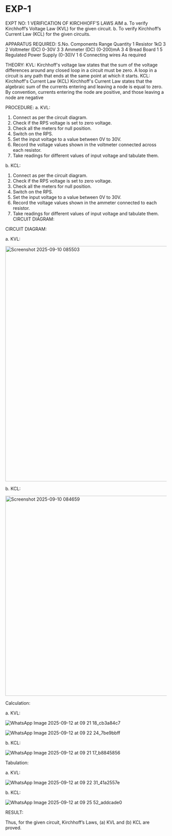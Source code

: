 # EXP-1
EXPT NO: 1	VERIFICATION OF KIRCHHOFF’S LAWS
AIM
a.   To verify Kirchhoff’s Voltage Law (KVL) for the given circuit. 
b.   To verify Kirchhoff’s Current Law (KCL) for the given circuits.

APPARATUS REQUIRED:
S.No.	Components	Range	Quantity
1	Resistor	1kΩ	3
2	Voltmeter (DC)	0-30V	3
3	Ammeter (DC)	(0-200)mA	3
4	Bread Board		1
5	Regulated Power Supply	(0-30)V	1
6	Connecting wires		As required

THEORY:
KVL: Kirchhoff's voltage law states that the sum of the voltage differences around any closed loop in a circuit must be zero. A loop in a circuit is any path that ends at the same point at which it starts.
KCL:
Kirchhoff's Current Law (KCL) Kirchhoff's Current Law states that the algebraic sum of the currents entering and leaving a node is equal to zero. By convention, currents entering the node are positive, and those leaving a node are negative


PROCEDURE:
a.   KVL:
1.   Connect as per the circuit diagram.
2.   Check if the RPS voltage is set to zero voltage.
3.   Check all the meters for null position.
4.   Switch on the RPS.
5.   Set the input voltage to a value between 0V to 30V.
6.   Record the voltage values shown in the voltmeter connected across each resistor.
7.   Take readings for different values of input voltage and tabulate them.


b.  KCL:
1.   Connect as per the circuit diagram.
2.   Check if the RPS voltage is set to zero voltage.
3.   Check all the meters for null position.
4.   Switch on the RPS.
5.   Set the input voltage to a value between 0V to 30V.
6.   Record the voltage values shown in the ammeter connected to each resistor.
7.   Take readings for different values of input voltage and tabulate them. 
CIRCUIT DIAGRAM:

CIRCUIT DIAGRAM:


a.   KVL:
 
 <img width="977" height="734" alt="Screenshot 2025-09-10 085503" src="https://github.com/user-attachments/assets/6ed71bd3-3870-4c4e-a0c4-4c628fae75ef" />

b.  KCL:

<img width="919" height="624" alt="Screenshot 2025-09-10 084659" src="https://github.com/user-attachments/assets/e495e9e2-1427-41a1-9a4f-0822a61033a3" />

Calculation:

a.   KVL:
 
![WhatsApp Image 2025-09-12 at 09 21 18_cb3a84c7](https://github.com/user-attachments/assets/9f860680-08e7-4139-8272-5b39219dfdbd)

![WhatsApp Image 2025-09-12 at 09 22 24_7be9bbff](https://github.com/user-attachments/assets/76e4288a-507b-45c0-8322-4e1765b0c72f)


b.  KCL:


![WhatsApp Image 2025-09-12 at 09 21 17_b8845856](https://github.com/user-attachments/assets/709769b6-6666-4919-b715-32825ff81054)


Tabulation:

a.   KVL:
 
 ![WhatsApp Image 2025-09-12 at 09 22 31_41a2557e](https://github.com/user-attachments/assets/e9a87464-c59a-42c5-a873-d268b8a7e011)



b.  KCL:

![WhatsApp Image 2025-09-12 at 09 25 52_addcade0](https://github.com/user-attachments/assets/ce378d2c-09af-4f08-9154-48bf1cc71190)


RESULT:

Thus, for the given circuit, Kirchhoff’s Laws, (a) KVL and (b) KCL are proved.

